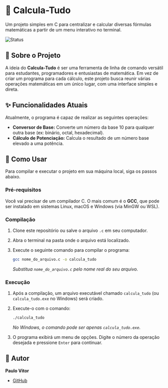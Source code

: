 # 🧮 Calcula-Tudo

Um projeto simples em C para centralizar e calcular diversas fórmulas matemáticas a partir de um menu interativo no terminal.

![Status](https://img.shields.io/badge/status-em%20desenvolvimento-yellow)

## 📝 Sobre o Projeto

A ideia do **Calcula-Tudo** é ser uma ferramenta de linha de comando versátil para estudantes, programadores e entusiastas de matemática. Em vez de criar um programa para cada cálculo, este projeto busca reunir várias operações matemáticas em um único lugar, com uma interface simples e direta.

## ✨ Funcionalidades Atuais

Atualmente, o programa é capaz de realizar as seguintes operações:

* **Conversor de Base:** Converte um número da base 10 para qualquer outra base (ex: binário, octal, hexadecimal).
* **Cálculo de Potenciação:** Calcula o resultado de um número base elevado a uma potência.

## 🚀 Como Usar

Para compilar e executar o projeto em sua máquina local, siga os passos abaixo.

### Pré-requisitos

Você vai precisar de um compilador C. O mais comum é o **GCC**, que pode ser instalado em sistemas Linux, macOS e Windows (via MinGW ou WSL).

### Compilação

1.  Clone este repositório ou salve o arquivo `.c` em seu computador.
2.  Abra o terminal na pasta onde o arquivo está localizado.
3.  Execute o seguinte comando para compilar o programa:

    ```bash
    gcc nome_do_arquivo.c -o calcula_tudo
    ```
    *Substitua `nome_do_arquivo.c` pelo nome real do seu arquivo.*

### Execução

1.  Após a compilação, um arquivo executável chamado `calcula_tudo` (ou `calcula_tudo.exe` no Windows) será criado.
2.  Execute-o com o comando:

    ```bash
    ./calcula_tudo
    ```
    *No Windows, o comando pode ser apenas `calcula_tudo.exe`.*

3.  O programa exibirá um menu de opções. Digite o número da operação desejada e pressione `Enter` para continuar.

## 👤 Autor

**Paulo Vitor**
* [GitHub](https://github.com/Paulovitormr0)
